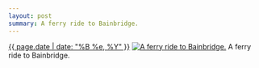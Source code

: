 ```yaml
---
layout: post
summary: A ferry ride to Bainbridge.
---
```


<p>
  <time><a href="/307">{{ page.date | date: "%B %e, %Y" }}</a></time>
  <a href="/307"><img src="{{ site.assets_url }}/307-640.jpg" srcset="{{ site.assets_url }}/307-1280.jpg 1280w, {{ site.assets_url }}/307-960.jpg 960w, {{ site.assets_url }}/307-640.jpg 640w, {{ site.assets_url }}/307-320.jpg 320w" sizes="(min-width: 700px) 50vw, calc(100vw - 2rem)" alt="A ferry ride to Bainbridge." /></a>
  <span>A ferry ride to Bainbridge.</span>
</p>
